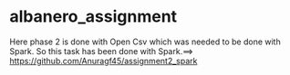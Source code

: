 # albanero_assignment

Here phase 2 is done with Open Csv which was needed to be done with Spark.
So this task has been done with Spark.==> https://github.com/Anuragf45/assignment2_spark
